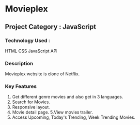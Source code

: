 # Movieplex

## Project Category : JavaScript

### Technology Used :
HTML
CSS
JavaScript
API

### Description
Movieplex website is  clone of Netflix.

### Key Features
1. Get different genre movies and also get in 3 languages.
2. Search for Movies.
3. Responsive layout.
4. Movie detail page.
5.View movies trailer.
6. Access Upcoming, Today's Trending, Week Trending Movies.
